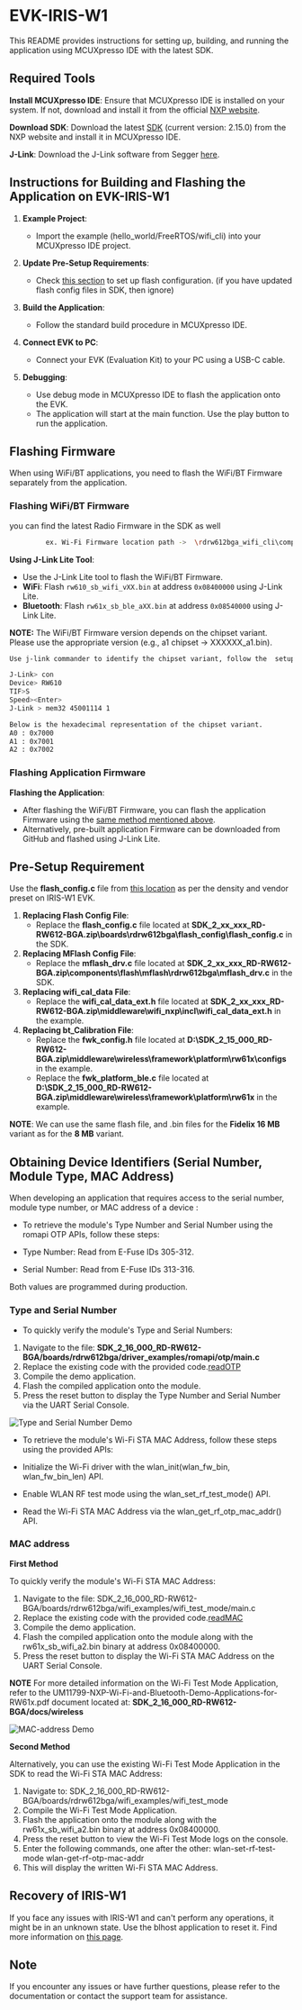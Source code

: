 # EVK-IRIS-W1

This README provides instructions for setting up, building, and running the application using MCUXpresso IDE with the latest SDK.

## Required Tools

**Install MCUXpresso IDE**: Ensure that MCUXpresso IDE is installed on your system. If not, download and install it from the official [NXP website](https://www.nxp.com/design/design-center/software/development-software/mcuxpresso-software-and-tools-/mcuxpresso-integrated-development-environment-ide:MCUXpresso-IDE).

**Download SDK**: Download the latest [SDK](https://mcuxpresso.nxp.com/en/welcome) (current version: 2.15.0) from the NXP website and install it in MCUXpresso IDE.

**J-Link**: Download the J-Link software from Segger [here](https://www.segger.com/downloads/jlink/).

## Instructions for Building and Flashing the Application on EVK-IRIS-W1

1. **Example Project**:
   - Import the example (hello_world/FreeRTOS/wifi_cli) into your MCUXpresso IDE project.
   
2. **Update Pre-Setup Requirements**:
   - Check [this section](#pre-setup-requirement) to set up flash configuration. (if you have updated flash config files in SDK, then ignore)

3. **Build the Application**:
   - Follow the standard build procedure in MCUXpresso IDE.

4. **Connect EVK to PC**:
   - Connect your EVK (Evaluation Kit) to your PC using a USB-C cable.

5. **Debugging**:
   - Use debug mode in MCUXpresso IDE to flash the application onto the EVK.
   - The application will start at the main function. Use the play button to run the application.

## Flashing Firmware

When using WiFi/BT applications, you need to flash the WiFi/BT Firmware separately from the application.

### Flashing WiFi/BT Firmware

   you can find the latest Radio Firmware in the SDK as well    
   
   ```sh
            ex. Wi-Fi Firmware location path ->  \rdrw612bga_wifi_cli\component\conn_fwloader\fw_bin
   ```

**Using J-Link Lite Tool**:

   - Use the J-Link Lite tool to flash the WiFi/BT Firmware.
   - **WiFi**: Flash `rw610_sb_wifi_vXX.bin` at address `0x08400000` using J-Link Lite.
   - **Bluetooth**: Flash `rw61x_sb_ble_aXX.bin` at address `0x08540000` using J-Link Lite.

**NOTE:** The WiFi/BT Firmware version depends on the chipset variant. Please use the appropriate version (e.g., a1 chipset -> XXXXXX_a1.bin). 

   ```sh
Use j-link commander to identify the chipset variant, follow the  setups

J-Link> con
Device> RW610
TIF>S
Speed><Enter>
J-Link > mem32 45001114 1

Below is the hexadecimal representation of the chipset variant.
A0 : 0x7000
A1 : 0x7001
A2 : 0x7002

   ```


### Flashing Application Firmware

**Flashing the Application**:
   - After flashing the WiFi/BT Firmware, you can flash the application Firmware using the [same method mentioned above](#instructions-for-building-and-flashing-the-application-on-evk-iris-w1).
   - Alternatively, pre-built application Firmware can be downloaded from GitHub and flashed using J-Link Lite.

## Pre-Setup Requirement

Use the **flash_config.c** file from [this location](https://github.com/u-blox/u-blox-sho-OpenCPU/tree/master/MCUXpresso/IRIS-W1/sw_config/flash_config) as per the density and vendor preset on IRIS-W1 EVK.

1. **Replacing Flash Config File**:
     - Replace the **flash_config.c** file located at **SDK_2_xx_xxx_RD-RW612-BGA.zip\boards\rdrw612bga\flash_config\flash_config.c** in the SDK.
2. **Replacing MFlash Config File**: 
     - Replace the **mflash_drv.c** file located at **SDK_2_xx_xxx_RD-RW612-BGA.zip\components\flash\mflash\rdrw612bga\mflash_drv.c** in the SDK.
3. **Replacing wifi_cal_data File**: 
     - Replace the **wifi_cal_data_ext.h** file located at **SDK_2_xx_xxx_RD-RW612-BGA.zip\middleware\wifi_nxp\incl\wifi_cal_data_ext.h** in the example.
4. **Replacing bt_Calibration File**: 
     - Replace the **fwk_config.h** file located at **D:\SDK_2_15_000_RD-RW612-BGA.zip\middleware\wireless\framework\platform\rw61x\configs** in the example.
     - Replace the **fwk_platform_ble.c** file located at **D:\SDK_2_15_000_RD-RW612-BGA.zip\middleware\wireless\framework\platform\rw61x** in the example.
   
**NOTE**: We can use the same flash file, and .bin files for the **Fidelix 16 MB** variant as for the **8 MB** variant.

## Obtaining Device Identifiers (Serial Number, Module Type, MAC Address)

When developing an application that requires access to the serial number, module type number, or MAC address of a device :

- To retrieve the module's Type Number and Serial Number using the romapi OTP APIs, follow these steps:

- Type Number: Read from E-Fuse IDs 305-312.
- Serial Number: Read from E-Fuse IDs 313-316.

Both values are programmed during production.

### Type and Serial Number

- To quickly verify the module's Type and Serial Numbers:

1. Navigate to the file:
	**SDK_2_16_000_RD-RW612-BGA/boards/rdrw612bga/driver_examples/romapi/otp/main.c**
2. Replace the existing code with the provided code.[readOTP](/examples/Fidelex_8MB)
3. Compile the demo application.
4. Flash the compiled application onto the module.
5. Press the reset button to display the Type Number and Serial Number via the UART Serial Console.

![Type and Serial Number Demo](../images/serial_type.png)

- To retrieve the module's Wi-Fi STA MAC Address, follow these steps using the provided APIs:

- Initialize the Wi-Fi driver with the wlan_init(wlan_fw_bin, wlan_fw_bin_len) API.
- Enable WLAN RF test mode using the wlan_set_rf_test_mode() API.
- Read the Wi-Fi STA MAC Address via the wlan_get_rf_otp_mac_addr() API.

### MAC address

**First Method**

 To quickly verify the module's Wi-Fi STA MAC Address:

1. Navigate to the file:
	SDK_2_16_000_RD-RW612-BGA/boards/rdrw612bga/wifi_examples/wifi_test_mode/main.c
2. Replace the existing code with the provided code.[readMAC](https://github.com/u-blox/u-blox-sho-OpenCPU/tree/master/MCUXpresso/IRIS-W1/EVK-IRIS-W1/examples/Fidelex_8MB)
3. Compile the demo application.
4. Flash the compiled application onto the module along with the rw61x_sb_wifi_a2.bin binary at address 0x08400000.
5. Press the reset button to display the Wi-Fi STA MAC Address on the UART Serial Console.

**NOTE** For more detailed information on the Wi-Fi Test Mode Application, refer to the UM11799-NXP-Wi-Fi-and-Bluetooth-Demo-Applications-for-RW61x.pdf document located at:
	**SDK_2_16_000_RD-RW612-BGA/docs/wireless**

![MAC-address Demo](../images/macdata.png)

**Second Method**

Alternatively, you can use the existing Wi-Fi Test Mode Application in the SDK to read the Wi-Fi STA MAC Address:

1. Navigate to:
	SDK_2_16_000_RD-RW612-BGA/boards/rdrw612bga/wifi_examples/wifi_test_mode
2. Compile the Wi-Fi Test Mode Application.
3. Flash the application onto the module along with the rw61x_sb_wifi_a2.bin binary at address 0x08400000.
4. Press the reset button to view the Wi-Fi Test Mode logs on the console.
5. Enter the following commands, one after the other:
	wlan-set-rf-test-mode
	wlan-get-rf-otp-mac-addr
6. This will display the written Wi-Fi STA MAC Address.
  
## Recovery of IRIS-W1

If you face any issues with IRIS-W1 and can't perform any operations, it might be in an unknown state. Use the blhost application to reset it. Find more information on [this page](https://github.com/u-blox/u-blox-sho-OpenCPU/tree/master/MCUXpresso/IRIS-W1/tools/blhost).

## Note

If you encounter any issues or have further questions, please refer to the documentation or contact the support team for assistance.
